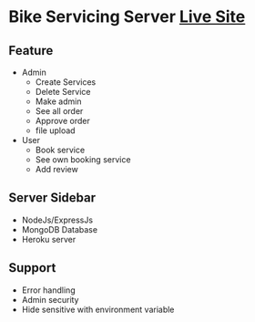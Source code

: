 # Bike Servicing Server [Live Site](https://asraf-bike-service.netlify.app/)

## Feature 
* Admin
  * Create Services
  * Delete Service
  * Make admin
  * See all order
  * Approve order
  * file upload
* User 
  * Book service
  * See own booking service 
  * Add review
  

## Server Sidebar
 * NodeJs/ExpressJs
 * MongoDB Database
 * Heroku server

## Support
* Error handling
* Admin security
* Hide sensitive with environment variable 
